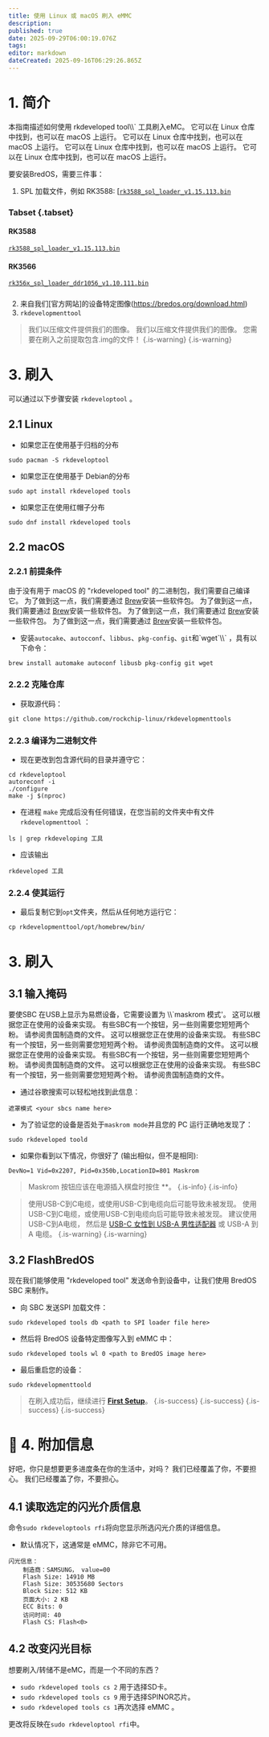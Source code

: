 ```yaml
---
title: 使用 Linux 或 macOS 刷入 eMMC
description:
published: true
date: 2025-09-29T06:00:19.076Z
tags:
editor: markdown
dateCreated: 2025-09-16T06:29:26.865Z
---
```


# 1. 简介

本指南描述如何使用 rkdeveloped tool\\\\` 工具刷入eMC。 它可以在 Linux 仓库中找到，也可以在 macOS 上运行。 它可以在 Linux 仓库中找到，也可以在 macOS 上运行。 它可以在 Linux 仓库中找到，也可以在 macOS 上运行。 它可以在 Linux 仓库中找到，也可以在 macOS 上运行。

要安装BredOS，需要三件事：

1. SPL 加载文件，例如 RK3588: [[`rk3588_spl_loader_v1.15.113.bin`](https://dl.radxa.com/rock5/sw/images/loader/rk3588_spl_loader_v1.15.113.bin)

### Tabset {.tabset}

#### RK3588

[`rk3588_spl_loader_v1.15.113.bin`](https://dl.radxa.com/rock5/sw/images/loader/rk3588_spl_loader_v1.15.113.bin)

#### RK3566

[`rk356x_spl_loader_ddr1056_v1.10.111.bin`](https://dl.radxa.com/rock3/images/loader/rock-3a/rk356x_spl_loader_ddr1056_v1.10.111.bin)

###

2. 来自我们[官方网站]的设备特定图像(https://bredos.org/download.html)
3. `rkdevelopmenttool`

> 我们以压缩文件提供我们的图像。 我们以压缩文件提供我们的图像。 您需要在刷入之前提取包含.img的文件！
> {.is-warning}
> {.is-warning}

# 3. 刷入

可以通过以下步骤安装 `rkdeveloptool` 。

## 2.1 Linux

- 如果您正在使用基于归档的分布

```
sudo pacman -S rkdeveloptool
```

- 如果您正在使用基于 Debian的分布

```
sudo apt install rkdeveloped tools
```

- 如果您正在使用红帽子分布

```
sudo dnf install rkdeveloped tools
```

## 2.2 macOS

### 2.2.1 前提条件

由于没有用于 macOS 的 "rkdeveloped tool" 的二进制包，我们需要自己编译它。 为了做到这一点，我们需要通过 [Brew](https://brew.sh/)安装一些软件包。 为了做到这一点，我们需要通过 [Brew](https://brew.sh/)安装一些软件包。 为了做到这一点，我们需要通过 [Brew](https://brew.sh/)安装一些软件包。 为了做到这一点，我们需要通过 [Brew](https://brew.sh/)安装一些软件包。

- 安装`autocake`、`autocconf`、`libbus`、`pkg-config`、`git`和\`wget\`\\\\` ，具有以下命令：

```
brew install automake autoconf libusb pkg-config git wget
```

### 2.2.2 克隆仓库

- 获取源代码：

```
git clone https://github.com/rockchip-linux/rkdevelopmenttools
```

### 2.2.3 编译为二进制文件

- 现在更改到包含源代码的目录并遵守它：

```
cd rkdeveloptool
autoreconf -i
./configure
make -j $(nproc)
```

- 在进程 `make` 完成后没有任何错误，在您当前的文件夹中有文件 `rkdevelopmenttool` ：

```
ls | grep rkdeveloping 工具
```

- 应该输出

```
rkdeveloped 工具
```

### 2.2.4 使其运行

- 最后复制它到`opt`文件夹，然后从任何地方运行它：

```
cp rkdevelopmenttool/opt/homebrew/bin/
```

# 3. 刷入

## 3.1 输入掩码

要使SBC 在USB上显示为易燃设备，它需要设置为 \\\\`maskrom 模式'。 这可以根据您正在使用的设备来实现。 有些SBC有一个按钮，另一些则需要您短短两个粉。 请参阅贵国制造商的文件。 这可以根据您正在使用的设备来实现。 有些SBC有一个按钮，另一些则需要您短短两个粉。 请参阅贵国制造商的文件。 这可以根据您正在使用的设备来实现。 有些SBC有一个按钮，另一些则需要您短短两个粉。 请参阅贵国制造商的文件。 这可以根据您正在使用的设备来实现。 有些SBC有一个按钮，另一些则需要您短短两个粉。 请参阅贵国制造商的文件。

- 通过谷歌搜索可以轻松地找到此信息：

```
遮罩模式 <your sbcs name here>
```

- 为了验证您的设备是否处于`maskrom mode`并且您的 PC 运行正确地发现了：

```
sudo rkdeveloped toold
```

- 如果你看到以下情况，你很好了 (输出相似，但不是相同):

```
DevNo=1 Vid=0x2207, Pid=0x350b,LocationID=801 Maskrom
```

> Maskrom 按钮应该在电源插入棋盘时按住 \*\*。
> {.is-info}
> {.is-info}

> 使用USB-C到C电缆，或使用USB-C到电缆向后可能导致未被发现。
> 使用USB-C到C电缆，或使用USB-C到电缆向后可能导致未被发现。
> 建议使用USB-C到A电缆， 然后是 [USB-C 女性到 USB-A 男性适配器](https://www.aliexpress.com/item/1005004767752226.html) 或 USB-A 到 A 电缆。
> {.is-warning}
> {.is-warning}

## 3.2 FlashBredOS

现在我们能够使用 "rkdeveloped tool" 发送命令到设备中，让我们使用 BredOS SBC 来制作。

- 向 SBC 发送SPI 加载文件：

```
sudo rkdeveloped tools db <path to SPI loader file here>
```

- 然后将 BredOS 设备特定图像写入到 eMMC 中：

```
sudo rkdeveloped tools wl 0 <path to BredOS image here>
```

- 最后重启您的设备：

```
sudo rkdevelopmenttoold
```

> 在刷入成功后，继续进行 [**First Setup**](/en/install/first-setup)。
> {.is-success}
> {.is-success}
> {.is-success}
> {.is-success}

# 🚀 4. 附加信息

好吧，你只是想要更多进度条在你的生活中，对吗？ 我们已经覆盖了你，不要担心。 我们已经覆盖了你，不要担心。

## 4.1 读取选定的闪光介质信息

命令`sudo rkdeveloptools rfi`将向您显示所选闪光介质的详细信息。

- 默认情况下，这通常是 eMMC，除非它不可用。

```
闪光信息：
	制造商：SAMSUNG， value=00
	Flash Size: 14910 MB
	Flash Size: 30535680 Sectors
	Block Size: 512 KB
	页面大小: 2 KB
	ECC Bits: 0
	访问时间: 40
	Flash CS: Flash<0>
```

## 4.2 改变闪光目标

想要刷入/转储不是eMC，而是一个不同的东西？

- `sudo rkdeveloped tools cs 2` 用于选择SD卡。
- `sudo rkdeveloped tools cs 9` 用于选择SPINOR芯片。
- `sudo rkdeveloped tools cs 1`再次选择 eMMC 。

更改将反映在`sudo rkdeveloptool rfi`中。